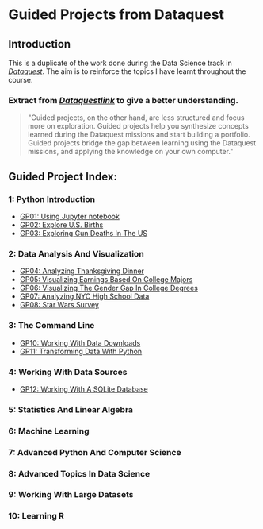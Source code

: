 # Guided Projects from Dataquest
## Introduction
This is a duplicate of the work done during the Data Science track in [*Dataquest*](https://www.dataquest.io/). The aim is to reinforce the topics I have learnt throughout the course.

### Extract from [*Dataquestlink*](https://www.dataquest.io/)  to give a better understanding.

> "Guided projects, on the other hand, are less structured and focus more on exploration. Guided projects help you synthesize concepts learned during the Dataquest missions and start building a portfolio. Guided projects bridge the gap between learning using the Dataquest missions, and applying the knowledge on your own computer."

## Guided Project Index:
### 1: Python Introduction
* [GP01: Using Jupyter notebook](jupyter-files/GP01.ipynb)
* [GP02: Explore U.S. Births](jupyter-files/GP02.ipynb)
* [GP03: Exploring Gun Deaths In The US](d)

### 2: Data Analysis And Visualization
* [GP04: Analyzing Thanksgiving Dinner](d)
* [GP05: Visualizing Earnings Based On College Majors](d)
* [GP06: Visualizing The Gender Gap In College Degrees](d)
* [GP07: Analyzing NYC High School Data](d)
* [GP08: Star Wars Survey](d)

### 3: The Command Line
* [GP10: Working With Data Downloads](d)
* [GP11: Transforming Data With Python](d)

### 4: Working With Data Sources
* [GP12: Working With A SQLite Database](d)

### 5: Statistics And Linear Algebra

### 6: Machine Learning

### 7: Advanced Python And Computer Science

### 8: Advanced Topics In Data Science

### 9: Working With Large Datasets

### 10: Learning R
